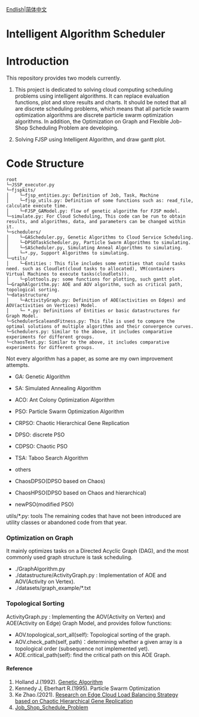 [Endlish](README.md)|[简体中文](README_cn.md)

# Intelligent Algorithm Scheduler

# Introduction
This repository provides two models currently.

1. This project is dedicated to solving cloud computing scheduling problems using intelligent algorithms. It can replace evaluation functions, plot and store results and charts. It should be noted that all are discrete scheduling problems, which means that all particle swarm optimization algorithms are discrete particle swarm optimization algorithms.
In addition, the Optimization on Graph and Flexible Job-Shop Scheduling Problem are developing.

2. Solving FJSP using Intelligent Algorithm, and draw gantt plot.


# Code Structure
```
root
└─JSSP_executor.py
└─fjspkits/
│    └─fjsp_entities.py: Definition of Job, Task, Machine
│    └─fjsp_utils.py: Definition of some functions such as: read_file, calculate execute time.
│    └─FJSP_GAModel.py: flow of genetic algorithm for FJSP model.
└─simulate.py: For Cloud Scheduling, This code can be run to obtain results, and algorithms, data, and parameters can be changed within it.
└─schedulers/
│    └─GAScheduler.py, Genetic Algorithms to Cloud Service Scheduling.
│    └─DPSOTaskScheduler.py, Particle Swarm Algorithms to simulating.
│    └─SAScheduler.py, Simulating Anneal Algorithms to simulating.
│    └─*.py, Support Algorithms to simulating.
└─utils/
│    └─Entities : This file includes some entities that could tasks need. such as Cloudlet(cloud tasks to allocated), VM(containers Virtual Machines to execute tasks(cloudlets)).
│    └─plottools.py: some functions for plotting, such gantt plot.
└─GraphAlgorithm.py: AOE and AOV algorithm, such as critical path, topological sorting.
└─datastructure/
│    └─ActivityGraph.py: Definition of AOE(activities on Edges) and AOV(activities on Vertices) Model.
│    └─ *.py: Definitions of Entities or basic datastructures for Graph Model.
└─SchedulerScaleandFitness.py: This file is used to compare the optimal solutions of multiple algorithms and their convergence curves.
└─Schedulers.py: Similar to the above, it includes comparative experiments for different groups.
└─chaosTest.py: Similar to the above, it includes comparative experiments for different groups.
```

Not every algorithm has a paper, as some are my own improvement attempts.
- GA: Genetic Algorithm
- SA: Simulated Annealing Algorithm
- ACO: Ant Colony Optimization Algorithm
- PSO: Particle Swarm Optimization Algorithm
- CRPSO: Chaotic Hierarchical Gene Replication
- DPSO: discrete PSO
- CDPSO: Chaotic PSO
- TSA: Taboo Search Algorithm
- others

- ChaosDPSO(DPSO based on Chaos)
- ChaosHPSO(DPSO based on Chaos and hierarchical)
- newPSO(modified PSO)

utils/*.py: tools 
The remaining codes that have not been introduced are utility classes or abandoned code from that year.


### Optimization on Graph
It mainly optimizes tasks on a Directed Acyclic Graph (DAG), and the most commonly used graph structure is task scheduling.
- ./GraphAlgorithm.py
- ./datastructure/ActivityGraph.py : Implementation of AOE and AOV(Activity on Vertex).
- ./datasets/graph_example/*.txt

### Topological Sorting
ActivityGraph.py : Implementing the AOV(Activity on Vertex) and AOE(Activity on Edge) Graph Model, and provides follow functions:
- AOV.topological_sort_all(self): Topological sorting of the graph.
- AOV.check_path(self, path)：determining whether a given array is a topological order (subsequence not implemented yet).
- AOE.critical_path(self): find the critical path on this AOE Graph.


#### Reference

1. Holland J.(1992). [Genetic Algorithm](https://doi.org/10.1038/scientificamerican0792-66)
2. Kennedy J, Eberhart R.(1995). Particle Swarm Optimization 
3. Ke Zhao.(2021). [Research on Edge Cloud Load Balancing Strategy based on Chaotic Hierarchical Gene Replication](https://www.fujipress.jp/jaciii/jc/jacii002600050758/)
4. [Job_Shop_Schedule_Problem](https://github.com/mcfadd/Job_Shop_Schedule_Problem)

